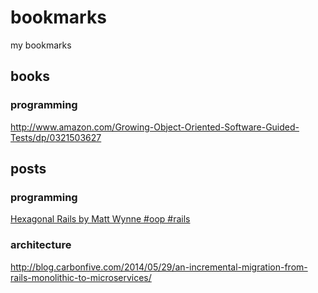 # bookmarks

my bookmarks

## books

### programming

http://www.amazon.com/Growing-Object-Oriented-Software-Guided-Tests/dp/0321503627

## posts

### programming

[Hexagonal Rails by Matt Wynne #oop #rails](https://www.youtube.com/watch?v=CGN4RFkhH2M)

### architecture

http://blog.carbonfive.com/2014/05/29/an-incremental-migration-from-rails-monolithic-to-microservices/
